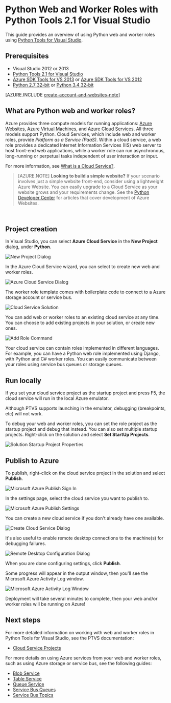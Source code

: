 ﻿<properties
	pageTitle="Python Web and Worker Roles with Python Tools 2.1 for Visual Studio"
	description="Overview of using Python Tools for Visual Studio to create Azure cloud services including web roles and worker roles."
	services=""
	documentationCenter="python"
	authors="huguesv"
	manager="wpickett"
	editor=""/>

<tags
	ms.service="cloud-services"
	ms.workload="tbd"
	ms.tgt_pltfrm="na"
	ms.devlang="python"
	ms.topic="get-started-article" 
	ms.date="02/09/2015"
	ms.author="huvalo"/>




# Python Web and Worker Roles with Python Tools 2.1 for Visual Studio

This guide provides an overview of using Python web and worker roles using [Python Tools for Visual Studio][].

## Prerequisites

 - Visual Studio 2012 or 2013
 - [Python Tools 2.1 for Visual Studio][]
 - [Azure SDK Tools for VS 2013][] or [Azure SDK Tools for VS 2012][]
 - [Python 2.7 32-bit][] or [Python 3.4 32-bit][]

[AZURE.INCLUDE [create-account-and-websites-note](../includes/create-account-and-websites-note.md)]

## What are Python web and worker roles?

Azure provides three compute models for running applications: [Azure Websites][execution model-web sites], [Azure Virtual Machines][execution model-vms], and [Azure Cloud Services][execution model-cloud services]. All three models support Python. Cloud Services, which include web and worker roles, provide *Platform as a Service (PaaS)*. Within a cloud service, a web role provides a dedicated Internet Information Services (IIS) web server to host front-end web applications, while a worker role can run asynchronous, long-running or perpetual tasks independent of user interaction or input.

For more information, see [What is a Cloud Service?].

> [AZURE.NOTE] **Looking to build a simple website?**
If your scenario involves just a simple website front-end, consider using a lightweight Azure Website. You can easily upgrade to a Cloud Service as your website grows and your requirements change. See the <a href="/develop/python/">Python Developer Center</a> for articles that cover development of Azure Websites.
<br />


## Project creation

In Visual Studio, you can select **Azure Cloud Service** in the **New Project** dialog, under **Python**.

![New Project Dialog](./media/cloud-services-python-ptvs/new-project-cloud-service.png)

In the Azure Cloud Service wizard, you can select to create new web and worker roles.

![Azure Cloud Service Dialog](./media/cloud-services-python-ptvs/new-service-wizard.png)

The worker role template comes with boilerplate code to connect to a Azure storage account or service bus.

![Cloud Service Solution](./media/cloud-services-python-ptvs/worker.png)

You can add web or worker roles to an existing cloud service at any time.  You can choose to add existing projects in your solution, or create new ones.

![Add Role Command](./media/cloud-services-python-ptvs/add-new-or-existing-role.png)

Your cloud service can contain roles implemented in different languages.  For example, you can have a Python web role implemented using Django, with Python and C# worker roles.  You can easily communicate between your roles using service bus queues or storage queues.

## Run locally

If you set your cloud service project as the startup project and press F5, the cloud service will run in the local Azure emulator.

Although PTVS supports launching in the emulator, debugging (breakpoints, etc) will not work.

To debug your web and worker roles, you can set the role project as the startup project and debug that instead.  You can also set multiple startup projects.  Right-click on the solution and select **Set StartUp Projects**.

![Solution Startup Project Properties](./media/cloud-services-python-ptvs/startup.png)

## Publish to Azure

To publish, right-click on the cloud service project in the solution and select **Publish**.

![Microsoft Azure Publish Sign In](./media/cloud-services-python-ptvs/publish-sign-in.png)

In the settings page, select the cloud service you want to publish to.

![Microsoft Azure Publish Settings](./media/cloud-services-python-ptvs/publish-settings.png)

You can create a new cloud service if you don't already have one available.

![Create Cloud Service Dialog](./media/cloud-services-python-ptvs/publish-create-cloud-service.png)

It's also useful to enable remote desktop connections to the machine(s) for debugging failures.

![Remote Desktop Configuration Dialog](./media/cloud-services-python-ptvs/publish-remote-desktop-configuration.png)

When you are done configuring settings, click **Publish**.

Some progress will appear in the output window, then you'll see the Microsoft Azure Activity Log window.

![Microsoft Azure Activity Log Window](./media/cloud-services-python-ptvs/publish-activity-log.png)

Deployment will take several minutes to complete, then your web and/or worker roles will be running on Azure!

## Next steps

For more detailed information on working with web and worker roles in Python Tools for Visual Studio, see the PTVS documentation:

- [Cloud Service Projects][]

For more details on using Azure services from your web and worker roles, such as using Azure storage or service bus, see the following guides:

- [Blob Service][]
- [Table Service][]
- [Queue Service][]
- [Service Bus Queues][]
- [Service Bus Topics][]


<!--Link references-->

[What is a Cloud Service?]: /manage/services/cloud-services/what-is-a-cloud-service/
[execution model-web sites]: fundamentals-application-models.md#WebSites
[execution model-vms]: fundamentals-application-models.md#VMachine
[execution model-cloud services]: fundamentals-application-models.md#CloudServices
[Python Developer Center]: /develop/python/

[Blob Service]: storage-python-how-to-use-blob-storage.md
[Queue Service]: storage-python-how-to-use-queue-storage.md
[Table Service]: storage-python-how-to-use-table-storage.md
[Service Bus Queues]: service-bus-python-how-to-use-queues.md
[Service Bus Topics]: service-bus-python-how-to-use-topics-subscriptions.md


<!--External Link references-->

[Python Tools for Visual Studio]: http://aka.ms/ptvs
[Python Tools for Visual Studio Documentation]: http://pytools.codeplex.com/documentation
[Cloud Service Projects]: http://pytools.codeplex.com/wikipage?title=Features%20Cloud%20Project

[Python Tools 2.1 for Visual Studio]: http://go.microsoft.com/fwlink/?LinkId=517189
[Azure SDK Tools for VS 2013]: http://go.microsoft.com/fwlink/?LinkId=323510
[Azure SDK Tools for VS 2012]: http://go.microsoft.com/fwlink/?LinkId=323511
[Python 2.7 32-bit]: http://go.microsoft.com/fwlink/?LinkId=517190
[Python 3.4 32-bit]: http://go.microsoft.com/fwlink/?LinkId=517191

